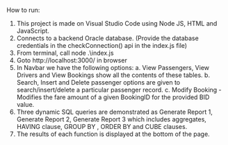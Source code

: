 How to run:
1. This project is made on Visual Studio Code using Node JS, HTML and JavaScript. 
2. Connects to a backend Oracle database. (Provide the database credentials in the checkConnection() api in the index.js file)
3. From terminal, call node .\index.js
4. Goto http://localhost:3000/ in browser
5. In Navbar we have the following options:
    a. View Passengers, View Drivers and View Bookings show all the contents of these tables.
    b. Search, Insert and Delete passenger options are given to search/insert/delete a particular passenger record.
    c. Modify Booking - Modifies the fare amount of a given BookingID for the provided BID value. 
6. Three dynamic SQL queries are demonstrated as Generate Report 1, Generate Report 2,  Generate Report 3  which includes
   aggregates, HAVING clause, GROUP BY , ORDER BY and CUBE clauses.
7. The results of each function is displayed at the bottom of the page.

